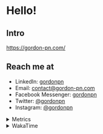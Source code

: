 # Hello!

## Intro

<https://gordon-pn.com/>

## Reach me at

- LinkedIn: [gordonpn](https://www.linkedin.com/in/gordonpn/)
- Email: [contact@gordon-pn.com](mailto:contact@gordon-pn.com)
- Facebook Messenger: [gordonpn](https://www.messenger.com/t/Gordonpn)
- Twitter: [@gordonpn](https://twitter.com/Gordonpn)
- Instagram: [@gordonpn](https://www.instagram.com/gordonpn/)

<details>
  <summary>Metrics</summary>

  <img align="center" src="https://github.com/gordonpn/gordonpn/blob/master/github-metrics.svg" alt="GitHub Metrics">

</details>

<details>
  <summary>WakaTime</summary>

  <!--START_SECTION:waka-->
📊 **This Week I Spent My Time On** 

```text
💬 Programming Languages: 
Other                    21 hrs 31 mins      ████████████████████████░   94.96 % 
Java                     37 mins             █░░░░░░░░░░░░░░░░░░░░░░░░   02.74 % 
TypeScript               10 mins             ░░░░░░░░░░░░░░░░░░░░░░░░░   00.81 % 
JavaScript               6 mins              ░░░░░░░░░░░░░░░░░░░░░░░░░   00.49 % 
Ruby                     6 mins              ░░░░░░░░░░░░░░░░░░░░░░░░░   00.46 % 

🔥 Editors: 
Chrome                   11 hrs 38 mins      █████████████░░░░░░░░░░░░   51.38 % 
Slack                    2 hrs 35 mins       ███░░░░░░░░░░░░░░░░░░░░░░   11.42 % 
iTerm2                   1 hr 49 mins        ██░░░░░░░░░░░░░░░░░░░░░░░   08.03 % 
Firefox                  1 hr 39 mins        ██░░░░░░░░░░░░░░░░░░░░░░░   07.33 % 
Messages                 1 hr 20 mins        █░░░░░░░░░░░░░░░░░░░░░░░░   05.96 % 
```


 Last Updated on 26/09/2025 16:28:27 UTC
<!--END_SECTION:waka-->
</details>
